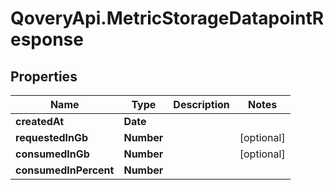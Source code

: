 # QoveryApi.MetricStorageDatapointResponse

## Properties

Name | Type | Description | Notes
------------ | ------------- | ------------- | -------------
**createdAt** | **Date** |  | 
**requestedInGb** | **Number** |  | [optional] 
**consumedInGb** | **Number** |  | [optional] 
**consumedInPercent** | **Number** |  | 



